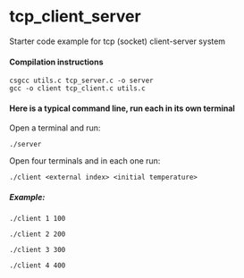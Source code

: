 # tcp_client_server
Starter code example for tcp (socket) client-server system

#### Compilation instructions

```shell
csgcc utils.c tcp_server.c -o server
gcc -o client tcp_client.c utils.c
```

#### Here is a typical command line, run each in its own terminal

Open a terminal and run: 

```shell
./server
```

Open four terminals and in each one run: 

```shell
./client <external index> <initial temperature>
```

##### Example: 

```shell
./client 1 100
```

```shell
./client 2 200
```

```shell
./client 3 300
```

```shell
./client 4 400
```

